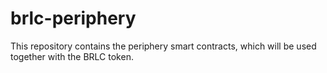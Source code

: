# brlc-periphery
This repository contains the periphery smart contracts, which will be used together with the BRLC token.
